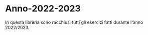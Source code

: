 # Anno-2022-2023
In questa libreria sono racchiusi tutti gli esercizi fatti durante l'anno 2022/2023.
